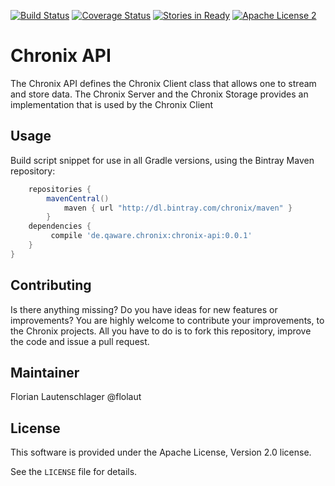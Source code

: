[![Build Status](https://travis-ci.org/ChronixDB/chronix.api.svg)](https://travis-ci.org/ChronixDB/chronix.api)
[![Coverage Status](https://coveralls.io/repos/ChronixDB/chronix.api/badge.svg?branch=master&service=github)](https://coveralls.io/github/ChronixDB/chronix.api?branch=master)
[![Stories in Ready](https://badge.waffle.io/ChronixDB/chronix.api.png?label=ready&title=Ready)](https://waffle.io/ChronixDB/chronix.api)
[![Apache License 2](http://img.shields.io/badge/license-ASF2-blue.svg)](https://github.com/ChronixDB/chronix.api/blob/master/LICENSE)

# Chronix API
The Chronix API defines the Chronix Client class that allows one to stream and store data. 
The Chronix Server and the Chronix Storage provides an implementation that is used by the Chronix Client 

## Usage
Build script snippet for use in all Gradle versions, using the Bintray Maven repository:

```groovy
    repositories {
        mavenCentral()
            maven { url "http://dl.bintray.com/chronix/maven" }
        }
    dependencies {
         compile 'de.qaware.chronix:chronix-api:0.0.1'
    }
}
```

## Contributing

Is there anything missing? Do you have ideas for new features or improvements? You are highly welcome to contribute
your improvements, to the Chronix projects. All you have to do is to fork this repository,
improve the code and issue a pull request.

## Maintainer

Florian Lautenschlager @flolaut

## License

This software is provided under the Apache License, Version 2.0 license.

See the `LICENSE` file for details.